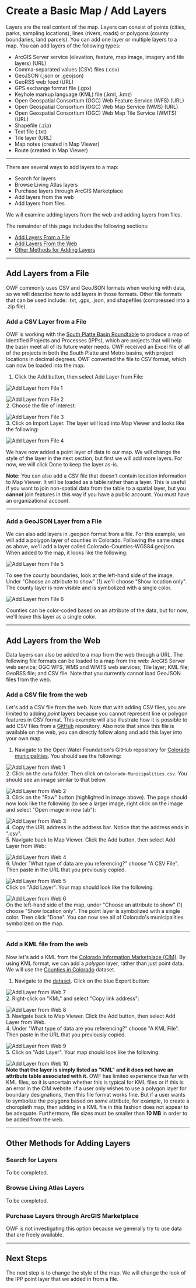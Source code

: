# Create a Basic Map / Add Layers #

Layers are the real content of the map.  Layers can consist of points (cities, parks, sampling locations), 
lines (rivers, roads) or polygons (county boundaries, land parcels).  You can add one layer or multiple 
layers to a map.  You can add layers of the following types:

* ArcGIS Server service (elevation, feature, map image, imagery and tile layers) (URL)
* Comma-separated values (CSV) files (.csv)
* GeoJSON (.json or .geojson)
* GeoRSS web feed (URL)
* GPS exchange format file (.gpx)
* Keyhole markup language (KML) file (.kml, .kmz)
* Open Geospatial Consortium (OGC) Web Feature Service (WFS) (URL)
* Open Geospatial Consortium (OGC) Web Map Service (WMS) (URL)
* Open Geospatial Consortium (OGC) Web Map Tile Service (WMTS) (URL)
* Shapefile (.zip)
* Text file (.txt)
* Tile layer (URL)
* Map notes (created in Map Viewer)
* Route (created in Map Viewer)
------------------

There are several ways to add layers to a map:

* Search for layers
* Browse Living Atlas layers
* Purchase layers through ArcGIS Marketplace
* Add layers from the web
* Add layers from files

We will examine adding layers from the web and adding layers from files.

The remainder of this page includes the following sections:

* [Add Layers From a File](#add-layers-from-a-file)
* [Add Layers From the Web](#add-layers-from-the-web)
* [Other Methods for Adding Layers](#other-methods-for-adding-layers)

-----------------
## Add Layers from a File ##
OWF commonly uses CSV and GeoJSON formats when working with data, so we will describe how to add layers in those formats. 
Other file formats that can be used include:  .txt, .gpx, .json, and shapefiles (compressed into a .zip file).

### Add a CSV Layer from a File ###
OWF is working with the [South Platte Basin Roundtable](http://southplattebasin.com/) to produce a map of Identified Projects 
and Processes (IPPs), which are projects that will help the basin meet all of its future water needs.  OWF received an Excel 
file of all of the projects in both the South Platte and Metro basins, with project locations in decimal degrees.  OWF converted 
the file to CSV format, which can now be loaded into the map.

1.  Click the Add button, then select Add Layer from File:

![Add Layer from File 1](add-layer-images/layerfromfile1.png)

![Add Layer from File 2](add-layer-images/layerfromfile2.png)  
2.  Choose the file of interest:

![Add Layer from File 3](add-layer-images/layerfromfile3.png)  
3.  Click on Import Layer.  The layer will load into Map Viewer and looks like the following:

![Add Layer from File 4](add-layer-images/layerfromfile4.png)  

We have now added a point layer of data to our map.  We will change the style of the layer in the next section, but first 
we will add more layers.  For now, we will click Done to keep the layer as-is. 

**Note:** You can also add a CSV file that doesn't contain location information to Map Viewer.  It will be loaded as a table rather 
than a layer.  This is useful if you want to join non-spatial data from the table to a spatial layer, but you **cannot** join 
features in this way if you have a public account.  You must have an organizational account.

---------------------------------------
### Add a GeoJSON Layer from a File ###
We can also add layers in .geojson format from a file.  For this example, we will add a polygon layer of counties in Colorado. 
Following the same steps as above, we'll add a layer called Colorado-Counties-WGS84.geojson.  When added to the map, it looks like 
the following:

![Add Layer from File 5](add-layer-images/layerfromfile5.png)  

To see the county boundaries, look at the left-hand side of the image.  Under "Choose an attribute to show" (1) we'll choose 
"Show location only".  The county layer is now visible and is symbolized with a single color.

![Add Layer from File 6](add-layer-images/layerfromfile6.png)  

Counties can be color-coded based on an attribute of the data, but for now, we'll leave this layer as a single color.   

---------------------------------------
## Add Layers from the Web ##
Data layers can also be added to a map from the web through a URL.  The following file formats can be loaded to a map from the 
web:  ArcGIS Server web service; OGC WFS, WMS and WMTS web services; Tile layer; KML file; GeoRSS file; and CSV file.  Note that 
you currently cannot load GeoJSON files from the web.

### Add a CSV file from the web ###
Let's add a CSV file from the web.  Note that with adding CSV files, you are limited to adding *point* layers because you cannot 
represent line or polygon features in CSV format.  This example will also illustrate how it is possible to add CSV files from a 
[GitHub](https://github.com/) repository.  Also note that since this file is available on the web, you can directly follow along 
and add this layer into your own map.

1.  Navigate to the Open Water Foundation's GitHub repository for [Colorado municipalities](https://github.com/OpenWaterFoundation/owf-data-co-municipalities). 
You should see the following:

![Add Layer from Web 1](add-layer-images/layerfromweb1.png)  
2.  Click on the `data` folder.  Then click on `Colorado-Municipalities.csv`.  You should see an image similar to that below.

![Add Layer from Web 2](add-layer-images/layerfromweb2.png)    
3.  Click on the "Raw" button (highlighted in image above).  The page should now look like the following (to see a larger image, right click on the image and select "Open image in new tab"):

![Add Layer from Web 3](add-layer-images/layerfromweb3.png)  
4.  Copy the URL address in the address bar.  Notice that the address ends in ".csv".  
5.  Navigate back to Map Viewer.  Click the Add button, then select Add Layer from Web:

![Add Layer from Web 4](add-layer-images/layerfromweb4.png)  
6.  Under "What type of data are you referencing?" choose "A CSV File".  Then paste in the URL that you previously copied.

![Add Layer from Web 5](add-layer-images/layerfromweb5.png)  
Click on "Add Layer".  Your map should look like the following:

![Add Layer from Web 6](add-layer-images/layerfromweb6.png)  
On the left-hand side of the map, under "Choose an attribute to show" (1) choose 
"Show location only".  The point layer is symbolized with a single color.  Then click "Done".  You can now see all of 
Colorado's municipalities symbolized on the map.

------------------
### Add a KML file from the web ###
Now let's add a KML from the [Colorado Information Marketplace (CIM)](https://data.colorado.gov).  By using KML format, we can add a *polygon* layer, rather 
than just point data.  We will use the [Counties in Colorado](https://data.colorado.gov/Transportation/Counties-in-Colorado/67vn-ijga) dataset.

1.  Navigate to the [dataset](https://data.colorado.gov/Transportation/Counties-in-Colorado/67vn-ijga).  Click on the blue Export button:

![Add Layer from Web 7](add-layer-images/layerfromweb7.png)  
2.  Right-click on "KML" and select "Copy link address":

![Add Layer from Web 8](add-layer-images/layerfromweb8.png)  
3.  Navigate back to Map Viewer.  Click the Add button, then select Add Layer from Web.  
4.  Under "What type of data are you referencing?" choose "A KML File".  Then paste in the URL that you previously copied.

![Add Layer from Web 9](add-layer-images/layerfromweb9.png)  
5.  Click on "Add Layer".  Your map should look like the following:

![Add Layer from Web 10](add-layer-images/layerfromweb10.png)  
**Note that the layer is simply listed as "KML" and it does not have an attribute table associated with it.**  OWF has limited experience thus far with 
KML files, so it is uncertain whether this is typical for KML files or if this is an error in the CIM website.  If a user only wishes to use a polygon 
layer for boundary designations, then this file format works fine.  But if a user wants to symbolize the polygons based on some attribute, for example, 
to create a choropleth map, then adding in a KML file in this fashion does not appear to be adequate.  Furthermore, file sizes must be smaller than 
**10 MB** in order to be added from the web.

------------------
## Other Methods for Adding Layers ##
### Search for Layers ###
To be completed.

### Browse Living Atlas Layers ###
To be completed.

### Purchase Layers through ArcGIS Marketplace ###
OWF is not investigating this option because we generally try to use data that are freely available.

------------------
## Next Steps ##

The next step is to change the style of the map.  We will change the look of the IPP point layer that 
we added in from a file.